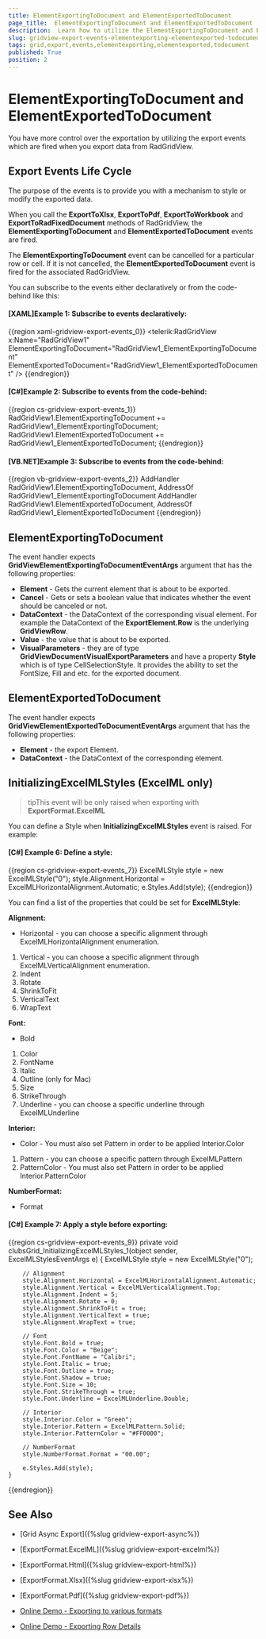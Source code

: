 ```yaml
---
title: ElementExportingToDocument and ElementExportedToDocument
page_title:  ElementExportingToDocument and ElementExportedToDocument
description:  Learn how to utilize the ElementExportingToDocument and ElementExportedToDocument events which are fired when you export data from Telerik's WPF DataGrid.
slug: gridview-export-events-elementexporting-elementexported-todocument
tags: grid,export,events,elementexporting,elementexported,todocument
published: True
position: 2
---
```


# ElementExportingToDocument and ElementExportedToDocument

You have more control over the exportation by utilizing the export events which are fired when you export data from RadGridView.

## Export Events Life Cycle

The purpose of the events is to provide you with a mechanism to style or modify the exported data.

When you call the __ExportToXlsx__, __ExportToPdf__, __ExportToWorkbook__ and __ExportToRadFixedDocument__ methods of RadGridView, the __ElementExportingToDocument__ and __ElementExportedToDocument__ events are fired. 

The __ElementExportingToDocument__ event can be cancelled for a particular row or cell. If it is not cancelled, the  __ElementExportedToDocument__ event is fired for the associated RadGridView.

You can subscribe to the events either declaratively or from the code-behind like this:

#### __[XAML]Example 1: Subscribe to events declaratively:__

{{region xaml-gridview-export-events_0}}
	<telerik:RadGridView x:Name="RadGridView1"
	             ElementExportingToDocument="RadGridView1_ElementExportingToDocument"
	             ElementExportedToDocument="RadGridView1_ElementExportedToDocument" />
{{endregion}}

#### __[C#]Example 2: Subscribe to events from the code-behind:__

{{region cs-gridview-export-events_1}}
	RadGridView1.ElementExportingToDocument += RadGridView1_ElementExportingToDocument;
	RadGridView1.ElementExportedToDocument += RadGridView1_ElementExportedToDocument;
{{endregion}}


#### __[VB.NET]Example 3: Subscribe to events from the code-behind:__

{{region vb-gridview-export-events_2}}
	AddHandler RadGridView1.ElementExportingToDocument, AddressOf RadGridView1_ElementExportingToDocument
	AddHandler RadGridView1.ElementExportedToDocument, AddressOf RadGridView1_ElementExportedToDocument
{{endregion}}

## ElementExportingToDocument

The event handler expects __GridViewElementExportingToDocumentEventArgs__ argument that has the following properties:

 - __Element__ - Gets the current element that is about to be exported.
 - __Cancel__ - Gets or sets a boolean value that indicates whether the event should be canceled or not.
 - __DataContext__ - the DataContext of the corresponding visual element. For example the DataContext of the **ExportElement.Row** is the underlying **GridViewRow**.
 - __Value__ - the value that is about to be exported.
 - __VisualParameters__ - they are of type __GridViewDocumentVisualExportParameters__ and have a property __Style__ which is of type CellSelectionStyle. It provides the ability to set the FontSize, Fill and etc. for the exported document.

## ElementExportedToDocument

The event handler expects __GridViewElementExportedToDocumentEventArgs__ argument that has the following properties:

 - __Element__ - the export Element.
 - __DataContext__ - the DataContext of the corresponding element.

## InitializingExcelMLStyles (ExcelML only)

>tipThis event will be only raised when exporting with __ExportFormat.ExcelML__

You can define a Style when __InitializingExcelMLStyles__ event is raised.
For example:
        
#### __[C#] Example 6: Define a style:__

{{region cs-gridview-export-events_7}}
	ExcelMLStyle style = new ExcelMLStyle("0");
	style.Alignment.Horizontal = ExcelMLHorizontalAlignment.Automatic;
	e.Styles.Add(style);
{{endregion}}

You can find a list of the properties that could be set for __ExcelMLStyle__:
        
__Alignment:__

- Horizontal - you can choose a specific alignment through ExcelMLHorizontalAlignment enumeration.
1. Vertical - you can choose a specific alignment through ExcelMLVerticalAlignment enumeration.
1. Indent   
1. Rotate   
1. ShrinkToFit
1. VerticalText
1. WrapText
              
__Font:__

- Bold    
1. Color 
1. FontName
1. Italic
1. Outline (only for Mac)
1. Size
1. StrikeThrough
1. Underline - you can choose a specific underline through ExcelMLUnderline
              

__Interior:__

- Color - You must also set Pattern in order to be applied Interior.Color
1. Pattern - you can choose a specific pattern through ExcelMLPattern
1. PatternColor - You must also set Pattern in order to be applied Interior.PatternColor
              

__NumberFormat:__

- Format


#### __[C#] Example 7: Apply a style before exporting:__

{{region cs-gridview-export-events_9}}
	private void clubsGrid_InitializingExcelMLStyles_1(object sender, ExcelMLStylesEventArgs e)
	{
	    ExcelMLStyle style = new ExcelMLStyle("0");
	
	    // Alignment
	    style.Alignment.Horizontal = ExcelMLHorizontalAlignment.Automatic;
	    style.Alignment.Vertical = ExcelMLVerticalAlignment.Top;
	    style.Alignment.Indent = 5;
	    style.Alignment.Rotate = 0;
	    style.Alignment.ShrinkToFit = true;
	    style.Alignment.VerticalText = true;
	    style.Alignment.WrapText = true;
	
	    // Font
	    style.Font.Bold = true;
	    style.Font.Color = "Beige";
	    style.Font.FontName = "Calibri";
	    style.Font.Italic = true;
	    style.Font.Outline = true;
	    style.Font.Shadow = true;
	    style.Font.Size = 10;
	    style.Font.StrikeThrough = true;
	    style.Font.Underline = ExcelMLUnderline.Double;
	
	    // Interior
	    style.Interior.Color = "Green";
	    style.Interior.Pattern = ExcelMLPattern.Solid;
	    style.Interior.PatternColor = "#FF0000";
	
	    // NumberFormat
	    style.NumberFormat.Format = "00.00";
	
	    e.Styles.Add(style);
	}
{{endregion}}
        
## See Also

 * [Grid Async Export]({%slug gridview-export-async%})

 * [ExportFormat.ExcelML]({%slug gridview-export-excelml%})

 * [ExportFormat.Html]({%slug gridview-export-html%})
 
 * [ExportFormat.Xlsx]({%slug gridview-export-xlsx%})
 
 * [ExportFormat.Pdf]({%slug gridview-export-pdf%})
 
 * [Online Demo - Exporting to various formats](https://demos.telerik.com/silverlight/#GridView/Exporting)
 
 * [Online Demo - Exporting Row Details](https://demos.telerik.com/silverlight/#GridView/ExportingRowDetails)
